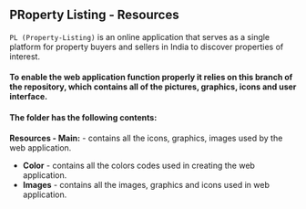 ## PRoperty Listing - Resources
`PL (Property-Listing)` is an online application that serves as a single platform for property buyers and sellers in India to discover properties of interest.

#### To enable the web application function properly it relies on this branch of the repository, which contains all of the pictures, graphics, icons and user interface.

#### The folder has the following contents:
**Resources - Main:** - contains all the icons, graphics, images used by the web application.

* **Color** - contains all the colors codes used in creating the web application.
* **Images** - contains all the images, graphics and icons used in web application.





